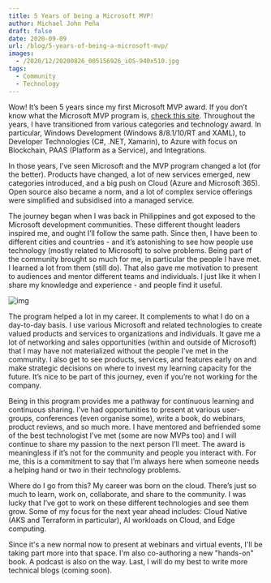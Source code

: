 ```yaml
---
title: 5 Years of being a Microsoft MVP!
author: Michael John Peña
draft: false
date: 2020-09-09
url: /blog/5-years-of-being-a-microsoft-mvp/
images:
  - /2020/12/20200826_005156926_iOS-940x510.jpg
tags:
  - Community
  - Technology
---
```


Wow! It’s been 5 years since my first Microsoft MVP award. If you don’t know what the Microsoft MVP program is, [check this site](https://mvp.microsoft.com/). Throughout the years, I have transitioned from various categories and technology award. In particular, Windows Development (Windows 8/8.1/10/RT and XAML), to Developer Technologies (C#, .NET, Xamarin), to Azure with focus on Blockchain, PAAS (Platform as a Service), and Integrations.

In those years, I’ve seen Microsoft and the MVP program changed a lot (for the better). Products have changed, a lot of new services emerged, new categories introduced, and a big push on Cloud (Azure and Microsoft 365). Open source also became a norm, and a lot of complex service offerings were simplified and subsidised into a managed service.

The journey began when I was back in Philippines and got exposed to the Microsoft development communities. These different thought leaders inspired me, and ought I’ll follow the same path. Since then, I have been to different cities and countries - and it’s astonishing to see how people use technology (mostly related to Microsoft) to solve problems. Being part of the community brought so much for me, in particular the people I have met. I learned a lot from them (still do). That also gave me motivation to present to audiences and mentor different teams and individuals. I just like it when I share my knowledge and experience - and people find it useful.

![img](/2020/12/20200826_005156926_iOS-1024x768.jpg)

The program helped a lot in my career. It complements to what I do on a day-to-day basis. I use various Microsoft and related technologies to create valued products and services to organizations and individuals. It gave me a lot of networking and sales opportunities (within and outside of Microsoft) that I may have not materialized without the people I’ve met in the community. I also get to see products, services, and features early on and make strategic decisions on where to invest my learning capacity for the future. It’s nice to be part of this journey, even if you’re not working for the company.

Being in this program provides me a pathway for continuous learning and continuous sharing. I’ve had opportunities to present at various user-groups, conferences (even organise some), write a book, do webinars, product reviews, and so much more. I have mentored and befriended some of the best technologist I’ve met (some are now MVPs too) and I will continue to share my passion to the next person I’ll meet. The award is meaningless if it’s not for the community and people you interact with. For me, this is a commitment to say that I’m always here when someone needs a helping hand or two in their technology problems.

Where do I go from this? My career was born on the cloud. There’s just so much to learn, work on, collaborate, and share to the community. I was lucky that I’ve got to work on these different technologies and see them grow. Some of my focus for the next year ahead includes: Cloud Native (AKS and Terraform in particular), AI workloads on Cloud, and Edge computing.

Since it's a new normal now to present at webinars and virtual events, I'll be taking part more into that space. I'm also co-authoring a new "hands-on" book. A podcast is also on the way. Last, I will do my best to write more technical blogs (coming soon).

